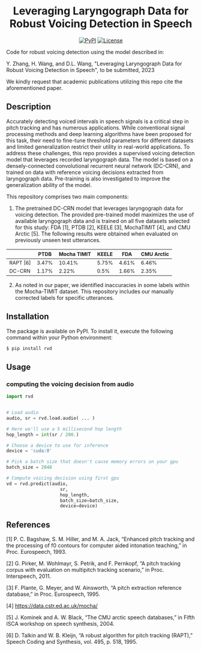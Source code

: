 <h1 align="center">Leveraging Laryngograph Data for Robust Voicing Detection in Speech</h1>
<div align="center">

[![PyPI](https://img.shields.io/pypi/v/torchcrepe.svg)](https://pypi.python.org/pypi/torchcrepe)
[![License](https://img.shields.io/badge/License-MIT-blue.svg)](https://opensource.org/licenses/MIT)
<!-- [![Downloads](https://static.pepy.tech/badge/torchcrepe)](https://pepy.tech/project/torchcrepe) -->

</div>

Code for robust voicing detection using the model described in:

Y. Zhang, H. Wang, and D.L. Wang, "Leveraging Laryngograph Data for Robust Voicing Detection in Speech", to be submitted, 2023

We kindly request that academic publications utilizing this repo cite the aforementioned paper.

## Description

Accurately detecting voiced intervals in speech signals is a critical step in pitch tracking and has numerous applications. While conventional signal processing methods and deep learning algorithms have been proposed for this task, their need to fine-tune threshold parameters for different datasets and limited generalization restrict their utility in real-world applications. To address these challenges, this repo provides a supervised voicing detection model that leverages recorded laryngograph data. The model is based on a densely-connected convolutional recurrent neural network (DC-CRN), and trained on data with reference voicing decisions extracted from laryngograph data. Pre-training is also investigated to improve the generalization ability of the model. 

This repository comprises two main components:

1. The pretrained DC-CRN model that leverages laryngograph data for voicing detection. The provided pre-trained model maximizes the use of available laryngograph data and is trained on all five datasets selected for this study: FDA [1], PTDB [2], KEELE [3], MochaTIMIT [4], and CMU Arctic [5]. The following results were obtained when evaluated on previously unseen test utterances.

<div align="center">
<table>
    <thead>
        <tr>
            <th> </th>
            <th><sub>PTDB</sub></th>
            <th><sub>Mocha TIMIT</sub></th>
            <th><sub>KEELE</sub></th>
            <th><sub>FDA</sub></th>
            <th><sub>CMU Arctic</sub></th>
        </tr>
    </thead>
    <tbody>
        <tr>
            <td><sub>RAPT [6]</sub></td>
            <td><sub>3.47%</sub></td>
            <td><sub>10.41%</sub></td>
            <td><sub>5.75%</sub></td>
            <td><sub>4.61%</sub></td>
            <td><sub>6.46%</sub></td>
        </tr>       
        <tr>
            <td><sub>DC-CRN</sub></td>
            <td><sub>1.17%</sub></td>
            <td><sub>2.22%</sub></td>
            <td><sub>0.5%</sub></td>
            <td><sub>1.66%</sub></td>
            <td><sub>2.35%</sub></td>
        </tr>        
    </tbody>
</table>
</div>


2. As noted in our paper, we identified inaccuracies in some labels within the Mocha-TIMIT dataset. This repository includes our manually corrected labels for specific utterances. 

## Installation

The package is available on PyPI. To install it, execute the following command within your Python environment:

```bash
$ pip install rvd
```

## Usage

### computing the voicing decision from audio

```python
import rvd


# Load audio
audio, sr = rvd.load.audio( ... )

# Here we'll use a 5 millisecond hop length
hop_length = int(sr / 200.)

# Choose a device to use for inference
device = 'cuda:0'

# Pick a batch size that doesn't cause memory errors on your gpu
batch_size = 2048

# Compute voicing decision using first gpu
vd = rvd.predict(audio,
                    sr,
                    hop_length,
                    batch_size=batch_size,
                    device=device)

```


## References

[1] P. C. Bagshaw, S. M. Hiller, and M. A. Jack, “Enhanced pitch tracking and the processing of f0 contours for computer aided intonation teaching,” in Proc. Eurospeech, 1993.

[2] G. Pirker, M. Wohlmayr, S. Petrik, and F. Pernkopf, “A pitch tracking corpus with evaluation on multipitch tracking scenario,” in Proc. Interspeech, 2011.

[3] F. Plante, G. Meyer, and W. Ainsworth, “A pitch extraction reference database,” in Proc. Eurospeech, 1995.

[4] https://data.cstr.ed.ac.uk/mocha/

[5] J. Kominek and A. W. Black, “The CMU arctic speech databases,” in Fifth ISCA workshop on speech synthesis, 2004.

[6] D. Talkin and W. B. Kleijn, “A robust algorithm for pitch tracking (RAPT),” Speech Coding and Synthesis, vol. 495, p. 518, 1995.